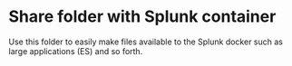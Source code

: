 # Share folder with Splunk container

Use this folder to easily make files available to the Splunk docker such as large applications (ES) and so forth.